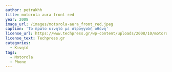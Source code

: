 ```yaml
---
author: petrakhh
title: motorola aura front red
year: 2008
image_url: /images/motorola-aura_front_red.jpeg
caption: 'Το πρώτο κινητό με στρογγυλή οθόνη'
license_url: https://www.techpress.gr/wp-content/uploads/2008/10/motorola-aura_front_red.jpg
license_text: Techpress.gr
categories:
  - Κινητό
tags:
  - Motorola 
  - Phone
---
```

